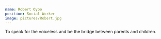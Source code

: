 ```yaml
---
name: Robert Oyoo
position: Social Worker
image: pictures/Robert.jpg
---
```

To speak for the voiceless and be the bridge between parents and children.


